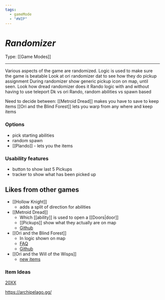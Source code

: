 ```yaml
---
tags:
  - gameMode
  - "#WIP"
---
```

# _Randomizer_

Type: [[Game Modes]]

----

Various aspects of the game are randomized. Logic is used to make sure the game is beatable
Look at ori randomizer dat to see how they do pickup assignment 
During randomizer show generic pickup icon on map, until seen. Look how dread randomizer does it 
Rando logic with and without having to use teleport 
Dk vs ori Rando, random abilities vs spawn based

Need to decide between:
	[[Metroid Dread]] makes you have to save to keep items
	[[Ori and the Blind Forest]] lets you warp from any where and keep items

### Options
* pick starting abilities
* random spawn
* [[Plando]] - lets you the items

### Usability features
* button to show last 5 Pickups
* tracker to show what has been picked up

## Likes from other games

* [[Hollow Knight]]
	* adds a split of direction for abilities
* [[Metroid Dread]]
	* Which [[ability]] is used to open a [[Doors|door]]
	* [[Pickups]] show what they actually are on map
	* [Github](https://github.com/randovania/randovania)
* [[Ori and the Blind Forest]]
	* In logic shown on map
	* [FAQ](https://orirando.com/faq)
	* [Github](https://github.com/sparkle-preference/OriDERandomizer/tree/4.0)
* [[Ori and the Will of the Wisps]]
	* [new items](https://wiki.orirando.com/features/new-items/)

### Item Ideas
[20XX](https://20xx.fandom.com/wiki/Augments)

https://archipelago.gg/